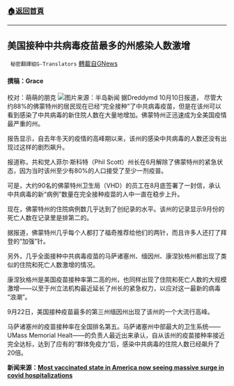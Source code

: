 ###  [:house:返回首頁](https://github.com/ourhimalayas/txt)
---


## 美国接种中共病毒疫苗最多的州感染人数激增
` 秘密翻譯組G-Translators` [轉載自GNews](https://gnews.org/zh-hans/1584581/)

#### 撰稿：Grace
校对：萌萌的朋克
![](https://assets.gnews.org/wp-content/uploads/2021/10/2-32.jpg)图片来源：半岛新闻
据Dreddymd 10月10日报道， 尽管大约88%的佛蒙特州的居民现在已经“完全接种”了中共病毒疫苗，但是在该州可以看到感染了中共病毒的新住院人数在大量地增加。佛蒙特州正迅速成为全美国疫情最严重的州。

报告显示，自去年冬天的疫情的高峰期以来，该州的感染中共病毒的人数还没有出现过这样的剧烈飙升。

报道称，共和党人菲尔·斯科特（Phil Scott）州长在6月解除了佛蒙特州的紧急状态，因为当时该州至少有80%的人口接受了至少一剂疫苗。

可是，大约90名的佛蒙特州卫生局（VHD）的员工在8月底签署了一封信，承认中共病毒的新“病例”数量在完全接种疫苗的人中一直在稳步上升。

现在，佛蒙特州的住院病例数几乎达到了创纪录的水平。该州的记录显示9月份的死亡人数在记录里是排第二的。

据报道，佛蒙特州几乎每个人都打了福奇推荐给他们的两针，而且许多人还打了拜登的“加强”针。

另外，几乎全面接种中共病毒疫苗的马萨诸塞州、缅因州、康涅狄格州都出现了类似的住院和死亡人数激增的情况。

康涅狄格州是美国疫苗接种率第二高的州，也同样出现了住院和死亡人数的大规模激增——以至于州立法机构最近延长了州长的紧急权力，以应对这一最新的病毒 “浪潮”。

9月22日，美国接种疫苗最多的第三州缅因州出现了该州的一个大流行高峰。

马萨诸塞州的疫苗接种率在全国排名第五。马萨诸塞州中部最大的卫生系统——UMass Memorial Healt——的负责人最近出来承认，自从该州的疫苗接种率接近完全达标，达到了应有的“群体免疫力”后，感染中共病毒的住院人数已经飙升了20倍。

**新闻来源：[Most vaccinated state in America now seeing massive surge in covid hospitalizations](https://dreddymd.com/2021/10/10/most-vaccinated-state-in-america-now-seeing-massive-surge-in-covid-hospitalizations/)**
